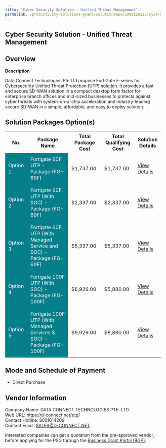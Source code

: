 ```yaml
---
title: 'Cyber Security Solution - Unified Threat Management'
permalink: /productivity-solutions-grant/solutionrepo/200312912E-Cybr-Scurty-SLN-Unfd-Thrt-MGT-G
---
```


## Cyber Security Solution - Unified Threat Management

## Overview

**Description**

Data Connect Technologies Pte Ltd propose FortiGate F-series for Cybersecurity Unified Threat Protection (UTP) solution. It provides a fast and secure SD-WAN solution in a compact desktop form factor for enterprise branch offices and mid-sized businesses to protects against cyber threats with system-on-a-chip acceleration and industry-leading secure SD-WAN in a simple, affordable, and easy to deploy solution.

## Solution Packages Option(s)

<table>
<tr>
<th><b>No.</b></th>
<th><b>Package Name</b></th>
<th><b>Total Package Cost</b></th>
<th><b>Total Qualifying Cost</b></th>
<th><b>Solution Details</b></th>
</tr>
<tr>
<td style='padding: 10px; background-color: #037E8A; color: #FFFFFF;'>Option 1</td>
<td style='padding: 10px; background-color: #037E8A; color: #FFFFFF;'>Fortigate 60F UTP - Package (FG-60F)</td>
<td style='padding: 10px;'>$1,737.00</td>
<td style='padding: 10px;'>$1,737.00</td>
<td style='padding: 10px;'><a href='/images/psg/DataConnect_CyberSecurity_08022024_Desensitised_Annex3_Part1.pdf' target='_blank'>View Details</a></td>
</tr>
<tr>
<td style='padding: 10px; background-color: #037E8A; color: #FFFFFF;'>Option 2</td>
<td style='padding: 10px; background-color: #037E8A; color: #FFFFFF;'>Fortigate 60F UTP (With SOC) - Package (FG-60F)</td>
<td style='padding: 10px;'>$2,337.00</td>
<td style='padding: 10px;'>$2,337.00</td>
<td style='padding: 10px;'><a href='/images/psg/DataConnect_CyberSecurity_08022024_Desensitised_Annex3_Part2.pdf' target='_blank'>View Details</a></td>
</tr>
<tr>
<td style='padding: 10px; background-color: #037E8A; color: #FFFFFF;'>Option 3</td>
<td style='padding: 10px; background-color: #037E8A; color: #FFFFFF;'>Fortigate 60F UTP (With Managed Service and SOC) - Package (FG-60F)</td>
<td style='padding: 10px;'>$5,337.00</td>
<td style='padding: 10px;'>$5,337.00</td>
<td style='padding: 10px;'><a href='/images/psg/DataConnect_CyberSecurity_08022024_Desensitised_Annex3_Part3.pdf' target='_blank'>View Details</a></td>
</tr>
<tr>
<td style='padding: 10px; background-color: #037E8A; color: #FFFFFF;'>Option 4</td>
<td style='padding: 10px; background-color: #037E8A; color: #FFFFFF;'>Fortigate 100F UTP (With SOC) - Package (FG-100F)</td>
<td style='padding: 10px;'>$6,926.00</td>
<td style='padding: 10px;'>$5,880.00</td>
<td style='padding: 10px;'><a href='/images/psg/DataConnect_CyberSecurity_08022024_Desensitised_Annex3_Part4.pdf' target='_blank'>View Details</a></td>
</tr>
<tr>
<td style='padding: 10px; background-color: #037E8A; color: #FFFFFF;'>Option 5</td>
<td style='padding: 10px; background-color: #037E8A; color: #FFFFFF;'>Fortigate 100F UTP (With Managed Services & SOC) - Package (FG-100F)</td>
<td style='padding: 10px;'>$9,926.00</td>
<td style='padding: 10px;'>$8,880.00</td>
<td style='padding: 10px;'><a href='/images/psg/DataConnect_CyberSecurity_08022024_Desensitised_Annex3_Part5.pdf' target='_blank'>View Details</a></td>
</tr>
</table>

## Mode and Schedule of Payment

 - Direct Purchase

## Vendor Information

 Company Name: DATA CONNECT TECHNOLOGIES PTE. LTD.<br>Web URL: https://d-connect.net/utp/ <br>Contact Hotline: 8001014209 <br>Contact Email: SALES@D-CONNECT.NET <br>

Interested companies can get a quotation from the pre-approved vendor, before applying for the PSG through the <a href='https://www.businessgrants.gov.sg/' target='_blank' rel='noopener'>Business Grant Portal (BGP)</a>.

<script src="/jquery/resize-tables.js"></script>

